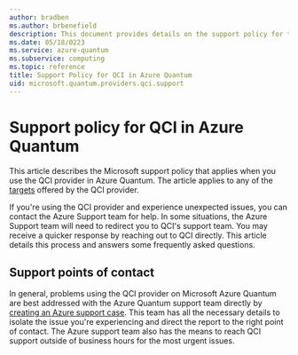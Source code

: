 ```yaml
---
author: bradben
ms.author: brbenefield
description: This document provides details on the support policy for the CI provider in Azure Quantum
ms.date: 05/18/0223
ms.service: azure-quantum
ms.subservice: computing
ms.topic: reference
title: Support Policy for QCI in Azure Quantum
uid: microsoft.quantum.providers.qci.support
---
```


# Support policy for QCI in Azure Quantum

This article describes the Microsoft support policy that applies when you use the QCI provider in Azure Quantum. The article applies to any of the [targets](xref:microsoft.quantum.providers.qci) offered by the QCI provider.

If you're using the QCI provider and experience unexpected issues, you can contact the Azure Support team for help. In some situations, the Azure Support team will need to redirect you to QCI's support team. You may receive a quicker response by reaching out to QCI directly. This article details this process and answers some frequently asked questions.

## Support points of contact

In general, problems using the QCI provider on Microsoft Azure Quantum are best addressed with the Azure Quantum support team directly by [creating an Azure support case](/azure/azure-portal/supportability/how-to-create-azure-support-request). This team has all the necessary details to isolate the issue you're experiencing and direct the report to the right point of contact. The Azure support team also has the means to reach QCI support outside of business hours for the most urgent issues.

<!--  OPTIONAL SECTIONS WILL DEPEND ON THE PROVIDER'S POLICIES. SEE OTHER PROVIDER SUPPORT TOPICS FOR EXAMPLES>
